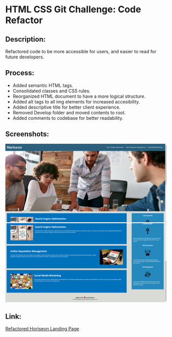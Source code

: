 # HTML CSS Git Challenge: Code Refactor

## Description:
Refactored code to be more accessible for users, and easier to read for future developers.

## Process:
* Added semantic HTML tags.
* Consolidated classes and CSS rules.
* Reorganized HTML document to have a more logical structure.
* Added alt tags to all img elements for increased accesibility.
* Added descriptive title for better client experience.
* Removed Develop folder and moved contents to root.
* Added comments to codebase for better readability.

## Screenshots: 
![header and hero](https://github.com/Coollin162/Horiseon/blob/main/assets/screenshots/horiseon_head.png?raw=true)
![main, aside, and footer](https://github.com/Coollin162/Horiseon/blob/main/assets/screenshots/horizeon_foot.png?raw=true)

## Link:
[Refactored Horiseon Landing Page](https://coollin162.github.io/Horiseon/)